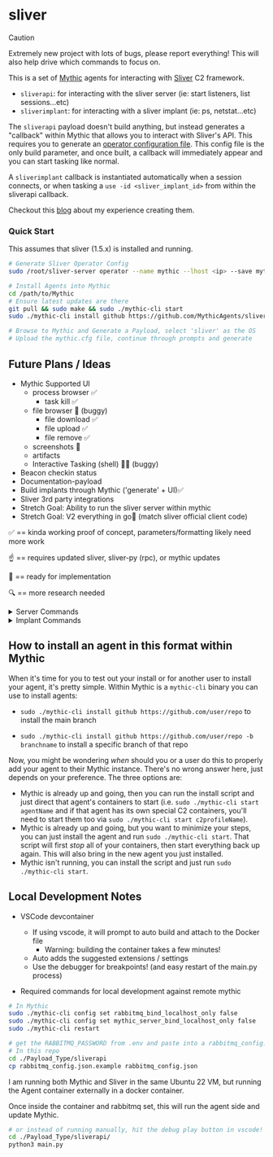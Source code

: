 # sliver

> [!CAUTION]
> Extremely new project with lots of bugs, please report everything!
> This will also help drive which commands to focus on.

This is a set of [Mythic](https://docs.mythic-c2.net/) agents for interacting with [Sliver](https://sliver.sh/) C2 framework.

- `sliverapi`: for interacting with the sliver server (ie: start listeners, list sessions...etc)
- `sliverimplant`: for interacting with a sliver implant (ie: ps, netstat...etc)

The `sliverapi` payload doesn't build anything, but instead generates a "callback" within Mythic that allows you to interact with Sliver's API. This requires you to generate an [operator configuration file](https://sliver.sh/docs?name=Multi-player+Mode). This config file is the only build parameter, and once built, a callback will immediately appear and you can start tasking like normal.

A `sliverimplant` callback is instantiated automatically when a session connects, or when tasking a `use -id <sliver_implant_id>` from within the sliverapi callback.

Checkout this [blog](./blog/blog.md) about my experience creating them.

### Quick Start

This assumes that sliver (1.5.x) is installed and running.

```sh
# Generate Sliver Operator Config
sudo /root/sliver-server operator --name mythic --lhost <ip> --save mythic.cfg && sudo chown $USER:$USER mythic.cfg

# Install Agents into Mythic
cd /path/to/Mythic
# Ensure latest updates are there
git pull && sudo make && sudo ./mythic-cli start
sudo ./mythic-cli install github https://github.com/MythicAgents/sliver

# Browse to Mythic and Generate a Payload, select 'sliver' as the OS
# Upload the mythic.cfg file, continue through prompts and generate
```

## Future Plans / Ideas

- Mythic Supported UI
  - process browser ✅
    - task kill ✅
  - file browser 🐞 (buggy)
    - file download ✅
    - file upload ✅
    - file remove ✅
  - screenshots 🐞
  - artifacts
  - Interactive Tasking (shell) 🚧🐞 (buggy)
- Beacon checkin status
- Documentation-payload
- Build implants through Mythic ('generate' + UI)✅
- Sliver 3rd party integrations
- Stretch Goal: Ability to run the sliver server within mythic
- Stretch Goal: V2 everything in go💙 (match sliver official client code)

✅ == kinda working proof of concept, parameters/formatting likely need more work

☝️ == requires updated sliver, sliver-py (rpc), or mythic updates

👷 == ready for implementation

🔍 == more research needed

<details>
  <summary>Server Commands</summary>

    - clear (not needed with Mythic?)
    - exit🔍 (exit vs close vs background vs kill)
    - monitor🔍
    - wg-config🔍
    - wg-portfwd🔍
    - wg-socks🔍
    - aliases☝️
    - armory☝️
    - background (not needed with Mythic?)
    - beacons✅
    - builders☝️
    - canaries✅
    - cursed🔍
    - dns✅
    - generate✅
    - hosts✅
    - http✅
    - https✅
    - implants✅
    - jobs✅
    - licenses✅
    - loot (not needed with Mythic?)
    - mtls✅
    - prelude-operator🔍
    - profiles✅
    - reaction🔍
    - regenerate👷
    - sessions✅
    - settings (not needed with Mythic?)
    - stage-listener👷
    - update (not needed with Mythic?)
    - use✅
    - version✅
    - websites✅
    - wg✅
    - operators✅

</details>

<details>
  <summary>Implant Commands</summary>

    - cat✅
    - cd✅
    - chmod☝️
    - chown☝️
    - chtimes☝️
    - close🔍 (what is this used for?)
    - download✅
    - execute✅
    - execute-shellcode👷
    - execute-assembly👷
    - extensions👷
    - getgid✅
    - getpid✅
    - getuid✅
    - ifconfig✅
    - info✅
    - interactive✅ (beacon only)
    - kill✅
    - ls✅
    - memfiles☝️
    - mkdir✅
    - msf👷
    - msf-inject👷
    - mv✅
    - netstat✅
    - ping✅ (session only)
    - pivots👷 (session only)
    - portfwd👷
    - procdump👷
    - ps✅
    - pwd✅
    - reconfig✅ (beacon only)
    - rename (not needed with Mythic?)
    - rm✅
    - rportfwd👷
    - screenshot✅
    - shell✅ (session only)
    - shikata-ga-nai🔍
    - sideload👷
    - socks5👷
    - ssh👷
    - tasks✅ (beacon only)
    - terminate✅
    - upload✅
    - whoami✅

</details>

## How to install an agent in this format within Mythic

When it's time for you to test out your install or for another user to install your agent, it's pretty simple. Within Mythic is a `mythic-cli` binary you can use to install agents:

- `sudo ./mythic-cli install github https://github.com/user/repo` to install the main branch
* `sudo ./mythic-cli install github https://github.com/user/repo -b branchname` to install a specific branch of that repo

Now, you might be wondering _when_ should you or a user do this to properly add your agent to their Mythic instance. There's no wrong answer here, just depends on your preference. The three options are:

* Mythic is already up and going, then you can run the install script and just direct that agent's containers to start (i.e. `sudo ./mythic-cli start agentName` and if that agent has its own special C2 containers, you'll need to start them too via `sudo ./mythic-cli start c2profileName`).
* Mythic is already up and going, but you want to minimize your steps, you can just install the agent and run `sudo ./mythic-cli start`. That script will first _stop_ all of your containers, then start everything back up again. This will also bring in the new agent you just installed.
* Mythic isn't running, you can install the script and just run `sudo ./mythic-cli start`. 

## Local Development Notes

- VSCode devcontainer
  - If using vscode, it will prompt to auto build and attach to the Docker file
    - Warning: building the container takes a few minutes!
  - Auto adds the suggested extensions / settings
  - Use the debugger for breakpoints! (and easy restart of the main.py process)

- Required commands for local development against remote mythic

```bash
# In Mythic
sudo ./mythic-cli config set rabbitmq_bind_localhost_only false
sudo ./mythic-cli config set mythic_server_bind_localhost_only false
sudo ./mythic-cli restart

# get the RABBITMQ_PASSWORD from .env and paste into a rabbitmq_config.json
# In this repo
cd ./Payload_Type/sliverapi
cp rabbitmq_config.json.example rabbitmq_config.json
```

I am running both Mythic and Sliver in the same Ubuntu 22 VM, but running the Agent container externally in a docker container.

Once inside the container and rabbitmq set, this will run the agent side and update Mythic.

```bash
# or instead of running manually, hit the debug play button in vscode!
cd ./Payload_Type/sliverapi/
python3 main.py
```
